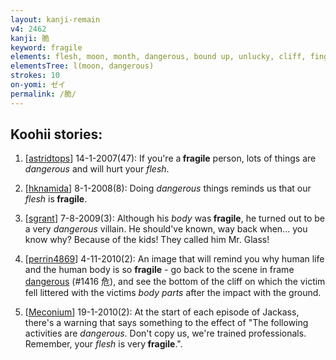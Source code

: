 ```yaml
---
layout: kanji-remain
v4: 2462
kanji: 脆
keyword: fragile
elements: flesh, moon, month, dangerous, bound up, unlucky, cliff, fingerprint
elementsTree: l(moon, dangerous)
strokes: 10
on-yomi: ゼイ
permalink: /脆/
---
```


## Koohii stories: 

1) [<a href="http://kanji.koohii.com/profile/astridtops">astridtops</a>] 14-1-2007(47): If you&#039;re a<strong> fragile</strong> person, lots of things are <em>dangerous</em> and will hurt your <em>flesh</em>.

2) [<a href="http://kanji.koohii.com/profile/hknamida">hknamida</a>] 8-1-2008(8): Doing <em>dangerous</em> things reminds us that our <em>flesh</em> is<strong> fragile</strong>.

3) [<a href="http://kanji.koohii.com/profile/sgrant">sgrant</a>] 7-8-2009(3): Although his <em>body</em> was<strong> fragile</strong>, he turned out to be a very <em>dangerous</em> villain. He should&#039;ve known, way back when... you know why? Because of the kids! They called him Mr. Glass!

4) [<a href="http://kanji.koohii.com/profile/perrin4869">perrin4869</a>] 4-11-2010(2): An image that will remind you why human life and the human body is so <strong>fragile</strong> - go back to the scene in frame <a href="../v4/1416.html">dangerous</a> (#1416 危), and see the bottom of the cliff on which the victim fell littered with the victims <em>body parts</em> after the impact with the ground.

5) [<a href="http://kanji.koohii.com/profile/Meconium">Meconium</a>] 19-1-2010(2): At the start of each episode of Jackass, there&#039;s a warning that says something to the effect of &quot;The following activities are <em>dangerous</em>. Don&#039;t copy us, we&#039;re trained professionals. Remember, your <em>flesh</em> is very<strong> fragile</strong>.&quot;.

